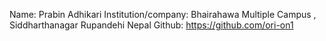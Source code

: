 Name: Prabin Adhikari
Institution/company: Bhairahawa Multiple Campus , Siddharthanagar Rupandehi Nepal
Github: https://github.com/ori-on1